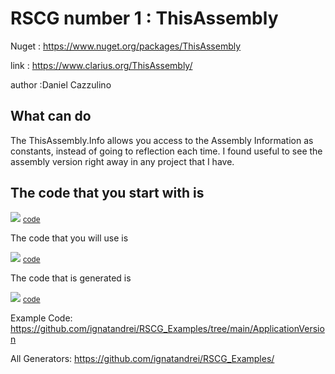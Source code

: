 # RSCG number 1 : ThisAssembly

Nuget :
    https://www.nuget.org/packages/ThisAssembly


link : https://www.clarius.org/ThisAssembly/ 


author :Daniel Cazzulino


## What can do

The ThisAssembly.Info allows you access to the Assembly Information as constants, instead of going to reflection each time. I found useful to see the assembly version right away in any project that I have.

## The code that you start with is 


<img src='http://ignatandrei.github.io/RSCG_Examples/images/ThisAssembly/ExistingCode.cs.png' />
<small>
<a href='http://ignatandrei.github.io/RSCG_Examples/images/ThisAssembly/ExistingCode.cs' target='_blank'>code</a>
</small>

The code that you will use is

<img src='http://ignatandrei.github.io/RSCG_Examples/images/ThisAssembly/Usage.cs.png' />
<small>
<a href='http://ignatandrei.github.io/RSCG_Examples/images/ThisAssembly/Usage.cs' target='_blank'>code</a>
</small>



The code that is generated is

<img src='http://ignatandrei.github.io/RSCG_Examples/images/ThisAssembly/GeneratedCode.cs.png' />
<small>
<a href='http://ignatandrei.github.io/RSCG_Examples/images/ThisAssembly/GeneratedCode.cs' target='_blank'>code</a>
</small>


Example Code: <a href="https://github.com/ignatandrei/RSCG_Examples/tree/main/ApplicationVersion" rel="noopener" target="_blank">https://github.com/ignatandrei/RSCG_Examples/tree/main/ApplicationVersion</a>

All Generators: <a href="https://github.com/ignatandrei/RSCG_Examples/">https://github.com/ignatandrei/RSCG_Examples/</a>
